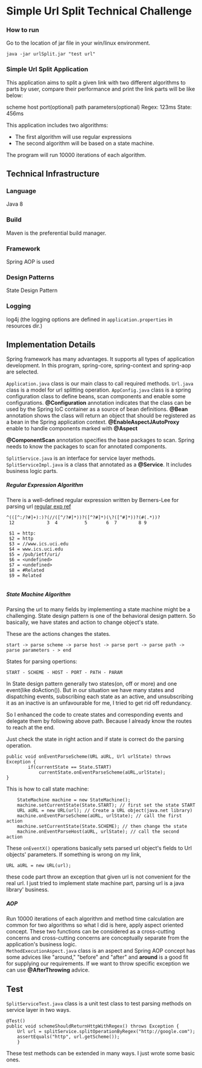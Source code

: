 # Simple Url Split Technical Challenge

### How to run

Go to the location of jar file in your win/linux environment. 

``` java -jar urlSplit.jar "test url" ``` 



### Simple Url Split Application

This application aims to split a given link with two different algorithms to parts by user, compare their performance and print the link parts will be like below:

scheme
host
port(optional)
path
parameters(optional)
Regex: 123ms
State: 456ms

This application includes two algorithms:

* The first algorithm will use regular expressions
* The second algorithm will be based on a state machine.

The program will run 10000 iterations of each algorithm.

## Technical Infrastructure

### Language
Java 8

### Build
Maven is the preferential build manager.

### Framework
Spring AOP is used 

### Design Patterns
State Design Pattern

### Logging
log4j (the logging options are defined in `application.properties` in resources dir.)

## Implementation Details

Spring framework has many advantages. It supports all types of application development. In this program,
spring-core, spring-context and spring-aop are selected.

`Application.java` class is our main class to call required methods.
`Url.java` class is a model for url splitting operation.
`AppConfig.java` class is a spring configuration class to define beans, scan components and enable some configurations.
**@Configuration** annotation indicates that the class can be used by the Spring IoC container as a source of bean definitions. 
**@Bean** annotation shows the class will return an object that should be registered as a bean in the Spring application context. 
**@EnableAspectJAutoProxy** enable to handle components marked with **@Aspect** 

**@ComponentScan** annotation specifies the base packages to scan. Spring needs to know the packages to scan for annotated components.

`SplitService.java` is an interface for service layer methods. 
`SplitServiceImpl.java` is a class that annotated as a **@Service**. It includes business logic parts.

##### Regular Expression Algorithm

There is a well-defined regular expression written by Berners-Lee for parsing url 
[regular exp ref](https://tools.ietf.org/html/rfc3986#appendix-B)

```
^(([^:/?#]+):)?(//([^/?#]*))?([^?#]*)(\?([^#]*))?(#(.*))?
 12            3  4          5       6  7        8 9
 
 $1 = http:
 $2 = http
 $3 = //www.ics.uci.edu
 $4 = www.ics.uci.edu
 $5 = /pub/ietf/uri/
 $6 = <undefined>
 $7 = <undefined>
 $8 = #Related
 $9 = Related 
 	       
```

##### State Machine Algorithm

Parsing the url to many fields by implementing a state machine might be a challenging. State design pattern is one of the behavioral design pattern. So basically, we have states and action to change object's state.

These are the actions changes the states.  
```
start -> parse scheme -> parse host -> parse port -> parse path -> parse parameters - > end
```
States for parsing opertions: 

```
START - SCHEME - HOST - PORT - PATH - PARAM
```
In State design pattern generally two states(on, off or more) and one event(like doAction()). But in our situation we have many states and dispatching events, subscribing each state as an active, and unsubscribing it as an inactive is an unfavourable for me, I tried to get rid off redundancy.

So I enhanced the code to create states and corresponding events and delegate them by following above path. Because I already know the routes to reach at the end.

Just check the state in right action and if state is correct do the parsing operation. 
```
public void onEventParseScheme(URL aURL, Url urlState) throws Exception {
		if(currentState == State.START)
			currentState.onEventParseScheme(aURL,urlState);		
}
```
This is how to call state machine: 
```
	StateMachine machine = new StateMachine();
	machine.setCurrentState(State.START); // first set the state START
	URL aURL = new URL(url); // Create a URL object(java.net library)
	machine.onEventParseScheme(aURL, urlState); // call the first action
	machine.setCurrentState(State.SCHEME); // then change the state
	machine.onEventParseHost(aURL, urlState); // call the second action
```
These `onEventX()` operations basically sets parsed url object's fields to Url objects' parameters. If something is wrong on my link,
```
URL aURL = new URL(url);
```
these code part throw an exception that given url is not convenient for the real url. I just tried to implement state machine part, parsing url is a java library' business.

##### AOP 

Run 10000 iterations of each algorithm and  method time calculation are common for two algorithms so what I did is here, apply aspect oriented concept. These two functions can be considered as a cross-cutting concerns and cross-cutting concerns are conceptually separate from the application's business logic.  
`MethodExecutionAspect.java` class is an aspect and Spring AOP concept has some advices like "around," "before" and "after" and **around** is a good fit for supplying our requirements. If we want to throw specific exception we can use **@AfterThrowing** advice.

## Test
`SplitServiceTest.java` class is a unit test class to test parsing methods on service layer in two ways.
```
@Test()
public void schemeShouldReturnHttpWithRegex() throws Exception {
	Url url = splitService.splitOperationByRegex("http://google.com");
	assertEquals("http", url.getScheme());
	}
```

These test methods can be extended in many ways. I just wrote some basic ones. 


